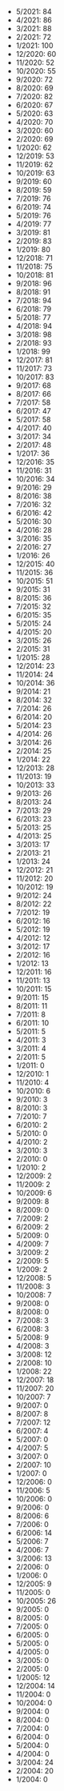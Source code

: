 *  5/2021: 84
*  4/2021: 86
*  3/2021: 88
*  2/2021: 72
*  1/2021: 100
*  12/2020: 60
*  11/2020: 52
*  10/2020: 55
*  9/2020: 72
*  8/2020: 69
*  7/2020: 82
*  6/2020: 67
*  5/2020: 63
*  4/2020: 70
*  3/2020: 60
*  2/2020: 69
*  1/2020: 62
*  12/2019: 53
*  11/2019: 62
*  10/2019: 63
*  9/2019: 60
*  8/2019: 59
*  7/2019: 76
*  6/2019: 74
*  5/2019: 76
*  4/2019: 77
*  3/2019: 81
*  2/2019: 83
*  1/2019: 80
*  12/2018: 71
*  11/2018: 75
*  10/2018: 81
*  9/2018: 96
*  8/2018: 91
*  7/2018: 94
*  6/2018: 79
*  5/2018: 77
*  4/2018: 94
*  3/2018: 98
*  2/2018: 93
*  1/2018: 99
*  12/2017: 81
*  11/2017: 73
*  10/2017: 83
*  9/2017: 68
*  8/2017: 66
*  7/2017: 58
*  6/2017: 47
*  5/2017: 58
*  4/2017: 40
*  3/2017: 34
*  2/2017: 48
*  1/2017: 36
*  12/2016: 35
*  11/2016: 31
*  10/2016: 34
*  9/2016: 29
*  8/2016: 38
*  7/2016: 32
*  6/2016: 42
*  5/2016: 30
*  4/2016: 28
*  3/2016: 35
*  2/2016: 27
*  1/2016: 26
*  12/2015: 40
*  11/2015: 36
*  10/2015: 51
*  9/2015: 31
*  8/2015: 36
*  7/2015: 32
*  6/2015: 35
*  5/2015: 24
*  4/2015: 20
*  3/2015: 26
*  2/2015: 31
*  1/2015: 28
*  12/2014: 23
*  11/2014: 24
*  10/2014: 36
*  9/2014: 21
*  8/2014: 32
*  7/2014: 26
*  6/2014: 20
*  5/2014: 23
*  4/2014: 26
*  3/2014: 26
*  2/2014: 25
*  1/2014: 22
*  12/2013: 28
*  11/2013: 19
*  10/2013: 33
*  9/2013: 26
*  8/2013: 24
*  7/2013: 29
*  6/2013: 23
*  5/2013: 25
*  4/2013: 25
*  3/2013: 17
*  2/2013: 21
*  1/2013: 24
*  12/2012: 21
*  11/2012: 20
*  10/2012: 19
*  9/2012: 24
*  8/2012: 22
*  7/2012: 19
*  6/2012: 16
*  5/2012: 19
*  4/2012: 12
*  3/2012: 17
*  2/2012: 16
*  1/2012: 13
*  12/2011: 16
*  11/2011: 13
*  10/2011: 15
*  9/2011: 15
*  8/2011: 11
*  7/2011: 8
*  6/2011: 10
*  5/2011: 5
*  4/2011: 3
*  3/2011: 4
*  2/2011: 5
*  1/2011: 0
*  12/2010: 1
*  11/2010: 4
*  10/2010: 6
*  9/2010: 3
*  8/2010: 3
*  7/2010: 7
*  6/2010: 2
*  5/2010: 0
*  4/2010: 2
*  3/2010: 3
*  2/2010: 0
*  1/2010: 2
*  12/2009: 2
*  11/2009: 2
*  10/2009: 6
*  9/2009: 8
*  8/2009: 0
*  7/2009: 2
*  6/2009: 2
*  5/2009: 0
*  4/2009: 7
*  3/2009: 2
*  2/2009: 5
*  1/2009: 2
*  12/2008: 5
*  11/2008: 3
*  10/2008: 7
*  9/2008: 0
*  8/2008: 0
*  7/2008: 3
*  6/2008: 3
*  5/2008: 9
*  4/2008: 3
*  3/2008: 12
*  2/2008: 10
*  1/2008: 22
*  12/2007: 18
*  11/2007: 20
*  10/2007: 7
*  9/2007: 0
*  8/2007: 8
*  7/2007: 12
*  6/2007: 4
*  5/2007: 0
*  4/2007: 5
*  3/2007: 0
*  2/2007: 10
*  1/2007: 0
*  12/2006: 0
*  11/2006: 5
*  10/2006: 0
*  9/2006: 0
*  8/2006: 6
*  7/2006: 0
*  6/2006: 14
*  5/2006: 7
*  4/2006: 7
*  3/2006: 13
*  2/2006: 0
*  1/2006: 0
*  12/2005: 9
*  11/2005: 0
*  10/2005: 26
*  9/2005: 0
*  8/2005: 0
*  7/2005: 0
*  6/2005: 0
*  5/2005: 0
*  4/2005: 0
*  3/2005: 0
*  2/2005: 0
*  1/2005: 12
*  12/2004: 14
*  11/2004: 0
*  10/2004: 0
*  9/2004: 0
*  8/2004: 0
*  7/2004: 0
*  6/2004: 0
*  5/2004: 0
*  4/2004: 0
*  3/2004: 24
*  2/2004: 20
*  1/2004: 0